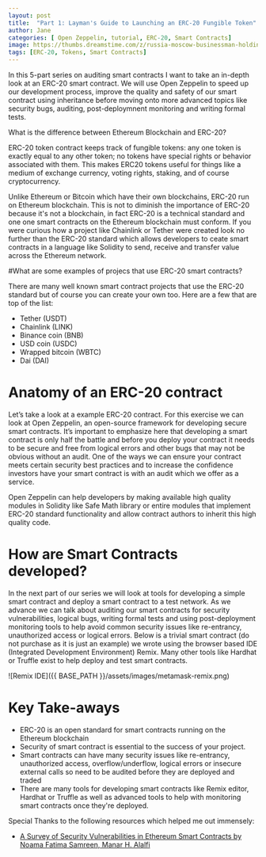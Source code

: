 ```yaml
---
layout: post
title:  "Part 1: Layman's Guide to Launching an ERC-20 Fungible Token"
author: Jane
categories: [ Open Zeppelin, tutorial, ERC-20, Smart Contracts]
image: https://thumbs.dreamstime.com/z/russia-moscow-businessman-holding-tablet-logo-erc-official-protocol-ethereum-eth-network-standard-creating-tokens-219590148.jpg
tags: [ERC-20, Tokens, Smart Contracts]
---
```

In this 5-part series on auditing smart contracts I want to take an in-depth look at an ERC-20 smart contract. We will use Open Zeppelin to speed up our development process, improve the quality and safety of our smart contract using inheritance before moving onto more advanced topics like security bugs, auditing, post-deploymnent monitoring and writing formal tests. 

What is the difference between Ethereum Blockchain and ERC-20?

ERC-20 token contract keeps track of fungible tokens: any one token is exactly equal to any other token; no tokens have special rights or behavior associated with them. This makes ERC20 tokens useful for things like a medium of exchange currency, voting rights, staking, and of course cryptocurrency. 

Unlike Ethereum or Bitcoin which have their own blockchains, ERC-20 run on Ethereum blockchain. This is not to diminish the importance of ERC-20 because it's not a blockchain, in fact ERC-20 is a technical standard and one one smart contracts on the Ethereum blockchain must conform. If you were curious how a project like Chainlink or Tether were created look no further than the ERC-20 standard which allows developers to ceate smart contracts in a language like Solidity to send, receive and transfer value across the Ethereum network. 

#What are some examples of projecs that use ERC-20 smart contracts?

There are many well known smart contract projects that use the ERC-20 standard but of course you can create your own too. Here are a few that are top of the list:

- Tether (USDT)
- Chainlink (LINK)
- Binance coin (BNB)
- USD coin (USDC)
- Wrapped bitcoin (WBTC)
- Dai (DAI)

# Anatomy of an ERC-20 contract

Let’s take a look at a example ERC-20 contract. For this exercise we can look at Open Zeppelin, an open-source framework for developing secure smart contracts. It’s important to emphasize here that developing a smart contract is only half the battle and before you deploy your contract it needs to be secure and free from logical errors and other bugs that may not be obvious without an audit. One of the ways we can ensure your contract meets certain security best practices and to increase the confidence investors have your smart contract is with an audit which we offer as a service.

Open Zeppelin can help developers by making available high quality modules in Solidity like Safe Math library or entire modules that implement ERC-20 standard functionality and allow contract authors to inherit this high quality code. 

# How are Smart Contracts developed?

In the next part of our series we will look at tools for developing a simple smart contract and deploy a smart contract to a test network. As we advance we can talk about auditing our smart contracts for security vulnerabilities, logical bugs, writing formal tests and using post-deployment monitoring tools to help avoid common security issues like re-entrancy, unauthorized access or logical errors. Below is a trivial smart contract (do not purchase as it is just an example) we wrote using the browser based IDE (Integrated Development Environment) Remix. Many other tools like Hardhat or Truffle exist to help deploy and test smart contracts.

![Remix IDE]({{ BASE_PATH }}/assets/images/metamask-remix.png)

# Key Take-aways

* ERC-20 is an open standard for smart contracts running on the Ethereum blockchain
* Security of smart contract is essential to the success of your project.
* Smart contracts can have many security issues like re-entrancy, unauthorized access, overflow/underflow, logical errors or insecure external calls so need to be audited before they are deployed and traded 
* There are many tools for developing smart contracts like Remix editor, Hardhat or Truffle as well as advanced tools to help with monitoring smart contracts once they're deployed. 

Special Thanks to the following resources which helped me out immensely:

- [A Survey of Security Vulnerabilities in Ethereum Smart Contracts by
Noama Fatima Samreen, Manar H. Alalfi](https://arxiv.org/abs/2105.06974)

